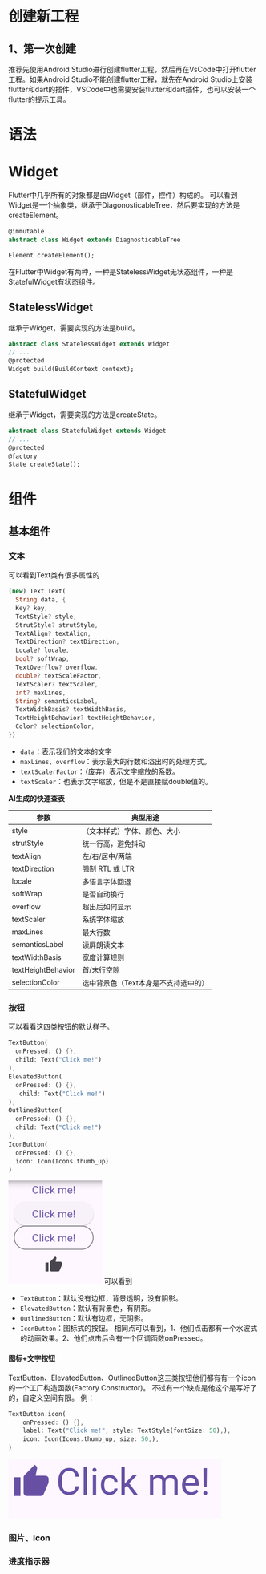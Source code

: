 # 创建新工程
## 1、第一次创建
推荐先使用Android Studio进行创建flutter工程，然后再在VsCode中打开flutter工程。如果Android Studio不能创建flutter工程，就先在Android Studio上安装flutter和dart的插件，VSCode中也需要安装flutter和dart插件，也可以安装一个flutter的提示工具。

# 语法


# Widget
Flutter中几乎所有的对象都是由Widget（部件，控件）构成的。
可以看到Widget是一个抽象类，继承于DiagonosticableTree，然后要实现的方法是createElement。
``` dart
@immutable
abstract class Widget extends DiagnosticableTree
```
``` dart
Element createElement();
```
在Flutter中Widget有两种，一种是StatelessWidget无状态组件，一种是StatefulWidget有状态组件。
## StatelessWidget

继承于Widget，需要实现的方法是build。
``` dart
abstract class StatelessWidget extends Widget
// ...
@protected
Widget build(BuildContext context);
```

## StatefulWidget
继承于Widget，需要实现的方法是createState。
``` dart
abstract class StatefulWidget extends Widget
// ...
@protected
@factory
State createState();
```

# 组件
## 基本组件
### 文本
可以看到Text类有很多属性的
``` dart
(new) Text Text(
  String data, {
  Key? key,
  TextStyle? style,
  StrutStyle? strutStyle,
  TextAlign? textAlign,
  TextDirection? textDirection,
  Locale? locale,
  bool? softWrap,
  TextOverflow? overflow,
  double? textScaleFactor,
  TextScaler? textScaler,
  int? maxLines,
  String? semanticsLabel,
  TextWidthBasis? textWidthBasis,
  TextHeightBehavior? textHeightBehavior,
  Color? selectionColor,
})
```
- `data`：表示我们的文本的文字
- `maxLines`、`overflow`：表示最大的行数和溢出时的处理方式。
- `textScalerFactor`：（废弃）表示文字缩放的系数。
- `textScaler`：也表示文字缩放，但是不是直接赋double值的。

**AI生成的快速查表**

| 参数                 | 典型用途                 |
| ------------------ | -------------------- |
| style              | （文本样式）字体、颜色、大小       |
| strutStyle         | 统一行高，避免抖动            |
| textAlign          | 左/右/居中/两端            |
| textDirection      | 强制 RTL 或 LTR         |
| locale             | 多语言字体回退              |
| softWrap           | 是否自动换行               |
| overflow           | 超出后如何显示              |
| textScaler         | 系统字体缩放               |
| maxLines           | 最大行数                 |
| semanticsLabel     | 读屏朗读文本               |
| textWidthBasis     | 宽度计算规则               |
| textHeightBehavior | 首/末行空隙               |
| selectionColor     | 选中背景色（Text本身是不支持选中的） |
### 按钮
可以看看这四类按钮的默认样子。
``` dart
TextButton(
  onPressed: () {}, 
  child: Text("Click me!")
),
ElevatedButton(
  onPressed: () {},
   child: Text("Click me!")
),
OutlinedButton(
  onPressed: () {}, 
  child: Text("Click me!")
),
IconButton(
  onPressed: () {}, 
  icon: Icon(Icons.thumb_up)
)
```
![](img/Pasted%20image%2020250721121255.png)
可以看到
- `TextButton`：默认没有边框，背景透明，没有阴影。
- `ElevatedButton`：默认有背景色，有阴影。
- `OutlinedButton`：默认有边框，无阴影。
- `IconButton`：图标式的按钮。
相同点可以看到，1、他们点击都有一个水波式的动画效果。2、他们点击后会有一个回调函数onPressed。
#### 图标+文字按钮
TextButton、ElevatedButton、OutlinedButton这三类按钮他们都有有一个icon的一个工厂构造函数(Factory Constructor)。
不过有一个缺点是他这个是写好了的，自定义空间有限。
例：
``` dart
TextButton.icon(
    onPressed: () {}, 
    label: Text("Click me!", style: TextStyle(fontSize: 50),),
    icon: Icon(Icons.thumb_up, size: 50,),
)
```
![](img/Pasted%20image%2020250721124956.png)
### 图片、Icon

###
### 进度指示器